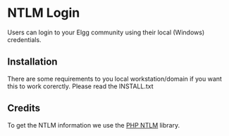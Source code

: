 NTLM Login
==========

Users can login to your Elgg community using their local (Windows) credentials.

Installation
------------

There are some requirements to you local workstation/domain if you want this to work corerctly. Please read the INSTALL.txt

Credits
-------

To get the NTLM information we use the [PHP NTLM][loune_url] library.

[loune_url]: https://github.com/loune/php-ntlm